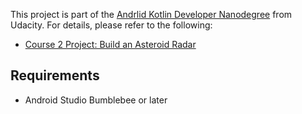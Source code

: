 This project is part of the [Andrlid Kotlin Developer Nanodegree](https://vtsen.hashnode.dev/is-it-worth-to-pay-for-android-kotlin-developer-nanodegree) from Udacity. For details, please refer to the following:
- [Course 2 Project: Build an Asteroid Radar](https://vtsen.hashnode.dev/android-kotlin-developer-nanodegree-projects-review#heading-course-2-project-build-an-asteroid-radar)

## Requirements
- Android Studio Bumblebee or later
